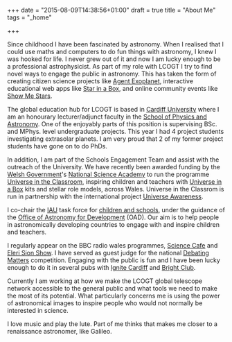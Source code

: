 +++
date = "2015-08-09T14:38:56+01:00"
draft = true
title = "About Me"
tags = "_home"

+++

Since childhood I have been fascinated by astronomy. When I realised that I could use maths and computers to do fun things with astronomy, I knew I was hooked for life. I never grew out of it and now I am lucky enough to be a professional astrophysicist. As part of my role with LCOGT I try to find novel ways to engage the public in astronomy. This has taken the form of creating citizen science projects like [Agent Exoplanet][1], interactive educational web apps like [Star in a Box][2], and online community events like [Show Me Stars][3].

The global education hub for LCOGT is based in [Cardiff University][4] where I am an honourary lecturer/adjunct faculty in the [School of Physics and Astronomy][5]. One of the enjoyably parts of this position is supervising BSc. and MPhys. level undergraduate projects. This year I had 4 project students investigating extrasolar planets. I am very proud that 2 of my former project students have gone on to do PhDs.

In addition, I am part of the Schools Engagement Team and assist with the outreach of the University. We have recently been awarded funding by the [Welsh Government][6]'s [National Science Academy][7] to run the programme [Universe in the Classroom][8], inspiring children and teachers with [Universe in a Box][9] kits and stellar role models, across Wales. Universe in the Classrom is run in partnership with the international project [Universe Awareness][10].

I co-chair the [IAU][11] task force for [children and schools][12], under the guidance of the [Office of Astronomy for Development][13] (OAD). Our aim is to help people in astronomically developing countries to engage with and inspire children and teachers.

I regularly appear on the BBC radio wales programmes, [Science Cafe][14] and [Eleri Sion Show][15]. I have served as guest judge for the national [Debating Matters][16] competition. Engaging with the public is fun and I have been lucky enough to do it in several pubs with [Ignite Cardiff][17] and [Bright Club][18].

Currently I am working at how we make the LCOGT global telescope network accessible to the general public and what tools we need to make the most of its potential. What particularly concerns me is using the power of astronomical images to inspire people who would not normally be interested in science.

I love music and play the lute. Part of me thinks that makes me closer to a renaissance astronomer, like Galileo.

[1]: http://portal.lcogt.net/agentexoplanet
[2]: http://lcogt.net/starinabox
[3]: http://lcogt.net/showmestars/
[4]: http://www.cf.ac.uk
[5]: http://www.astro.cf.ac.uk
[6]: http://wales.gov.uk/?lang=en
[7]: http://wales.gov.uk/topics/businessandeconomy/csaw/nsa/?lang=en
[8]: http://blogs.cardiff.ac.uk/physicsoutreach/universe-in-the-classroom/
[9]: http://www.unawe.org/resources/universebox/
[10]: http://unawe.org
[11]: http://iau.org
[12]: http://www.astro4dev.org/task-forces/children-and-schools/
[13]: http://www.astro4dev.org
[14]: http://www.bbc.co.uk/wales/radiowales/sites/sciencecafe/
[15]: http://www.bbc.co.uk/programmes/b03d51wc
[16]: http://www.debatingmatters.com/
[17]: http://www.ignitecardiff.net/
[18]: http://brightclubwales.wordpress.com/
  
